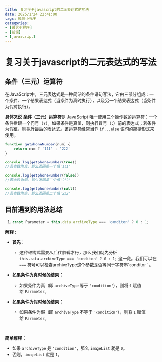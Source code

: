 ```yaml
---
title: 复习关于javascript的二元表达式的写法
date: 2025/1/24 22:41:00
tags: 微信小程序
categories: 
- [微信小程序]
- [前端]
- [javascript]
---
```


# 复习关于javascript的二元表达式的写法
<!-- more -->
## 条件（三元）运算符

在JavaScript中，三元表达式是一种简洁的条件语句写法，它由三部分组成：一个条件、一个结果表达式（当条件为真时执行），以及另一个结果表达式（当条件为假时执行）。

**具体来说** **条件（三元）运算符**是 JavaScript 唯一使用三个操作数的运算符：一个条件后跟一个问号（`?`），如果条件是真值，则执行冒号（`:`）前的表达式；若条件为假值，则执行最后的表达式。该运算符经常当作 `if...else` 语句的简捷形式来使用。

```javascript
function getphoneNumber(num) {
    return num ? '111' : '222'
}

console.log(getphoneNumber(true))
//若参数为真，那么返回第一个值'111'

console.log(getphoneNumber(false))
//若参数为假，那么返回第二个值'222'

console.log(getphoneNumber(null))
//若参数为空，那么返回第二个值'222'
```

## 目前遇到的用法总结

1. ```javascript
   const Parameter = this.data.archiveType === 'conditon' ? 0 : 1;
   ```

**解释 :**  

- **首先**：
  
  - 这种结构式需要从后往前看才行，那么我们就先分析`this.data.archiveType === 'conditon' ? 0 : 1;` 这一段。我们可以在 `===` 符号可以检查archiveType这个参数是否等同于字符串'conditon' 。

- **如果条件为真时候的结果：**
  
  - 如果条件为真（即 `archiveType` 等于 `'condition'`），则将 `0` 赋值给 `Parameter`。

- **如果条件为假时候的结果：**
  
  - 如果条件为假（即 `archiveType` 不等于 `'condition'`），则将 `1` 赋值给 `Parameter`。

    

**简单解释：**

- 如果 `archiveType` 是 `'condition'`，那么 `imageList` 就是 `0`。
- 否则，`imageList` 就是 `1`。
